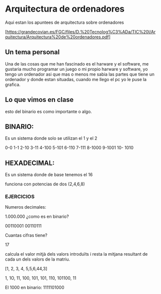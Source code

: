 # Arquitectura de ordenadores

Aqui estan los apuntees de arquitectura sobre ordenadores

[https://grandecovian.es/FGC/files/D.%20Tecnolog%C3%ADa/TIC%20I/Arquitectura/Arquitectura%20de%20ordenadores.pdf]

## Un tema personal

Una de las cosas que me han fascinado es el harware y el software, me gustaria mucho programar un juego o mi propio harware y software, yo tengo un ordenador asi que mas o menos me sabia las partes que tiene un ordenador y donde estan situadas, cuando me llego el pc yo le puse la grafica.

## Lo que vimos en clase

esto del binario es como importante o algo. 

## BINARIO: 

Es un sistema donde solo se utilizan el 1 y el 2

0-0  1-1  2-10  3-11  4-100  5-101  6-110  7-111  8-1000  9-1001  10- 1010 

## HEXADECIMAL: 

Es un sistema donde de base tenemos el 16

funciona con potencias de dos (2,4,6,8)


### EJERCICIOS


Numeros decimales:

1.000.000 ¿como es en binario?

00110001 00110111



Cuantas cifras tiene?

17


calcula el valor mitjà dels valors introduïts i resta la mitjana resultant de cada un dels valors de la matriu.

[1, 2, 3, 4, 5,5,6,44,3]

1, 1O, 11, 100, 101, 101, 110, 101100, 11

El 1000 en binario: 1111101000










